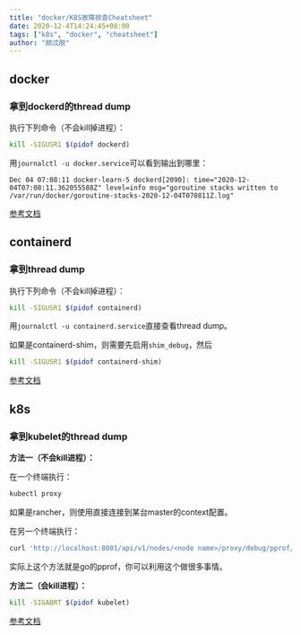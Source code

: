 ```yaml
---
title: "docker/K8S故障排查Cheatsheet"
date: 2020-12-4T14:24:45+08:00
tags: ["k8s", "docker", "cheatsheet"]
author: "颇忒脱"
---
```


<!--more-->

## docker

### 拿到dockerd的thread dump

执行下列命令（不会kill掉进程）：

```bash
kill -SIGUSR1 $(pidof dockerd)
```

用`journalctl -u docker.service`可以看到输出到哪里：

```
Dec 04 07:08:11 docker-learn-5 dockerd[2090]: time="2020-12-04T07:08:11.362055588Z" level=info msg="goroutine stacks written to /var/run/docker/goroutine-stacks-2020-12-04T070811Z.log"
```

[参考文档](https://docs.docker.com/config/daemon/#force-a-stack-trace-to-be-logged)

## containerd

### 拿到thread dump

执行下列命令（不会kill掉进程）：

```bash
kill -SIGUSR1 $(pidof containerd)
```

用`journalctl -u containerd.service`直接查看thread dump。



如果是containerd-shim，则需要先启用`shim_debug`，然后

```bash
kill -SIGUSR1 $(pidof containerd-shim)
```

[参考文档](https://github.com/containerd/containerd/issues/2744#issuecomment-453614175)

## k8s

### 拿到kubelet的thread dump

**方法一（不会kill进程）：**

在一个终端执行：

```bash
kubectl proxy
```

如果是rancher，则使用直接连接到某台master的context配置。

在另一个终端执行：

```bash
curl 'http://localhost:8001/api/v1/nodes/<node name>/proxy/debug/pprof/goroutine?debug=2'
```

实际上这个方法就是go的pprof，你可以利用这个做很多事情。



**方法二（会kill进程）：**

```bash
kill -SIGABRT $(pidof kubelet)
```

[参考文档](https://stackoverflow.com/a/56648851/1287790)

